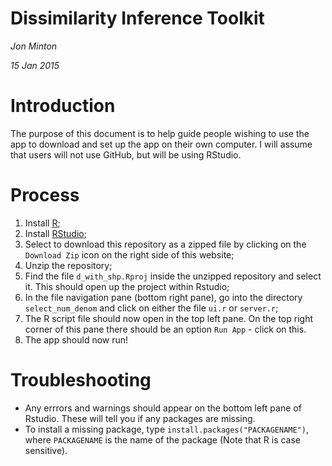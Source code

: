 # Dissimilarity Inference Toolkit
*Jon Minton*

*15 Jan 2015*

# Introduction
The purpose of this document is to help guide people wishing to use the app to download and set up the app on their own computer. 
I will assume that users will not use GitHub, but will be using RStudio. 

# Process
1. Install [R](http://cran.r-project.org/);
2. Install [RStudio](http://www.rstudio.com/products/RStudio/);
3. Select to download this repository as a zipped file by clicking on the `Download Zip` icon on the right side of this website;
4. Unzip the repository;
5. Find the file `d_with_shp.Rproj` inside the unzipped repository and select it. This should open up the project within Rstudio;
6. In the file navigation pane (bottom right pane), go into the directory `select_num_denom` and click on either the file `ui.r` or `server.r`;
7. The R script file should now open in the top left pane. On the top right corner of this pane there should be an option `Run App` - click on this. 
8. The app should now run!

# Troubleshooting
- Any errrors and warnings should appear on the bottom left pane of Rstudio. These will tell you if any packages are missing.
- To install a missing package, type `install.packages("PACKAGENAME")`, where `PACKAGENAME` is the name of the package (Note that R is case sensitive). 

